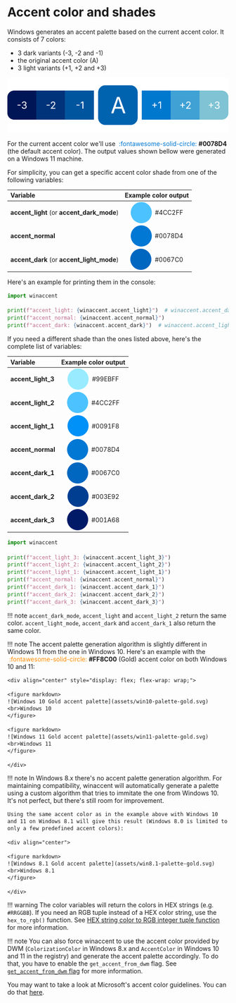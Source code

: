 # Accent color and shades

Windows generates an accent palette based on the current accent color. It consists of 7 colors:

- 3 dark variants (-3, -2 and -1)
- the original accent color (A)
- 3 light variants (+1, +2 and +3)

![Accent palette example](assets/palette-example.svg)

For the current accent color we'll use <font color="#0078D4">&nbsp;:fontawesome-solid-circle:</font> **#0078D4** (the default accent color). The output values shown bellow were generated on a Windows 11 machine.

For simplicity, you can get a specific accent color shade from one of the following variables:

| Variable | Example color output |
|:---------|:--------------------:|
| **accent_light** (or **accent_dark_mode**) | <div style="display: flex; align-items: center; justify-content: center;">![#4CC2FF](assets/circle-accent-light-2.svg) &nbsp;&nbsp;#4CC2FF</div> |
| **accent_normal**                             | <div style="display: flex; align-items: center; justify-content: center;">![#0078D4](assets/circle-accent-normal.svg) &nbsp;&nbsp;#0078D4</div>  |
| **accent_dark** (or **accent_light_mode**) | <div style="display: flex; align-items: center; justify-content: center;">![#0067C0](assets/circle-accent-dark-1.svg) &nbsp;&nbsp;#0067C0</div>  |

Here's an example for printing them in the console:

```python
import winaccent

print(f"accent_light: {winaccent.accent_light}")  # winaccent.accent_dark_mode returns the same color
print(f"accent_normal: {winaccent.accent_normal}")
print(f"accent_dark: {winaccent.accent_dark}")  # winaccent.accent_light_mode returns the same color
```

If you need a different shade than the ones listed above, here's the complete list of variables:

| Variable | Example color output |
|:---------|:--------------------:|
| **accent_light_3** | <div style="display: flex; align-items: center; justify-content: center;">![#99EBFF](assets/circle-accent-light-3.svg) &nbsp;&nbsp;#99EBFF</div> |
| **accent_light_2** | <div style="display: flex; align-items: center; justify-content: center;">![#4CC2FF](assets/circle-accent-light-2.svg) &nbsp;&nbsp;#4CC2FF</div> |
| **accent_light_1** | <div style="display: flex; align-items: center; justify-content: center;">![#0091F8](assets/circle-accent-light-1.svg) &nbsp;&nbsp;#0091F8</div> |
| **accent_normal**  | <div style="display: flex; align-items: center; justify-content: center;">![#0078D4](assets/circle-accent-normal.svg) &nbsp;&nbsp;#0078D4</div>  |
| **accent_dark_1**  | <div style="display: flex; align-items: center; justify-content: center;">![#0067C0](assets/circle-accent-dark-1.svg) &nbsp;&nbsp;#0067C0</div>  |
| **accent_dark_2**  | <div style="display: flex; align-items: center; justify-content: center;">![#003E92](assets/circle-accent-dark-2.svg) &nbsp;&nbsp;#003E92</div>  |
| **accent_dark_3**  | <div style="display: flex; align-items: center; justify-content: center;">![#001A68](assets/circle-accent-dark-3.svg) &nbsp;&nbsp;#001A68</div>  |

```python
import winaccent

print(f"accent_light_3: {winaccent.accent_light_3}")
print(f"accent_light_2: {winaccent.accent_light_2}")
print(f"accent_light_1: {winaccent.accent_light_1}")
print(f"accent_normal: {winaccent.accent_normal}")
print(f"accent_dark_1: {winaccent.accent_dark_1}")
print(f"accent_dark_2: {winaccent.accent_dark_2}")
print(f"accent_dark_3: {winaccent.accent_dark_3}")
```

!!! note
    `accent_dark_mode`, `accent_light` and `accent_light_2` return the same color. `accent_light_mode`, `accent_dark` and `accent_dark_1` also return the same color. 

!!! note
    The accent palette generation algorithm is slightly different in Windows 11 from the one in Windows 10. Here's an example with the <font color="#FF8C00">&nbsp;:fontawesome-solid-circle:</font> **#FF8C00** (Gold) accent color on both Windows 10 and 11:

    <div align="center" style="display: flex; flex-wrap: wrap;">

    <figure markdown>
    ![Windows 10 Gold accent palette](assets/win10-palette-gold.svg)
    <br>Windows 10
    </figure>

    <figure markdown>
    ![Windows 11 Gold accent palette](assets/win11-palette-gold.svg)
    <br>Windows 11
    </figure>
    
    </div>

!!! note
    In Windows 8.x there's no accent palette generation algorithm. For maintaining compatibility, winaccent will automatically generate a palette using a custom algorithm that tries to immitate the one from Windows 10. It's not perfect, but there's still room for improvement.

    Using the same accent color as in the example above with Windows 10 and 11 on Windows 8.1 will give this result (Windows 8.0 is limited to only a few predefined accent colors):

    <div align="center">

    <figure markdown>
    ![Windows 8.1 Gold accent palette](assets/win8.1-palette-gold.svg)
    <br>Windows 8.1
    </figure>

    </div>

!!! warning
    The color variables will return the colors in HEX strings (e.g. `#RRGGBB`). If you need an RGB tuple instead of a HEX color string, use the `hex_to_rgb()` function. See [HEX string color to RGB integer tuple function](../other-features/hex-to-rgb-function.md) for more information.

!!! note
    You can also force winaccent to use the accent color provided by DWM (`ColorizationColor` in Windows 8.x and `AccentColor` in Windows 10 and 11 in the registry) and generate the accent palette accordingly. To do that, you have to enable the `get_accent_from_dwm` flag. See [`get_accent_from_dwm` flag](../other-features/flags.md#get_accent_from_dwm-flag) for more information.

You may want to take a look at Microsoft's accent color guidelines. You can do that [here](https://learn.microsoft.com/en-us/windows/apps/design/style/color#accent-color-palette).